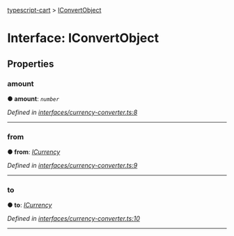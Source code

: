 [typescript-cart](../README.md) > [IConvertObject](../interfaces/iconvertobject.md)



# Interface: IConvertObject


## Properties
<a id="amount"></a>

###  amount

**●  amount**:  *`number`* 

*Defined in [interfaces/currency-converter.ts:8](https://github.com/FlareMind/typescript-cart/blob/c89995c/src/interfaces/currency-converter.ts#L8)*





___

<a id="from"></a>

###  from

**●  from**:  *[ICurrency](icurrency.md)* 

*Defined in [interfaces/currency-converter.ts:9](https://github.com/FlareMind/typescript-cart/blob/c89995c/src/interfaces/currency-converter.ts#L9)*





___

<a id="to"></a>

###  to

**●  to**:  *[ICurrency](icurrency.md)* 

*Defined in [interfaces/currency-converter.ts:10](https://github.com/FlareMind/typescript-cart/blob/c89995c/src/interfaces/currency-converter.ts#L10)*





___


